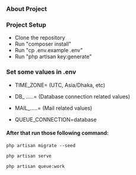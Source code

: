 ### About Project


### Project Setup

-   Clone the repository
-   Run "composer install"
-   Run "cp .env.example .env"
-   Run "php artisan key:generate"

### Set some values in .env

-   TIME_ZONE= (UTC, Asia/Dhaka, etc)

-   DB\_ .....= (Database connection related values)

-   MAIL\_.....= (Mail related values)

-   QUEUE_CONNECTION=database

#### After that run those following command:
```shall
php artisan migrate --seed
```
```shall
php artisan serve
```
```shall
php artisan queue:work
```